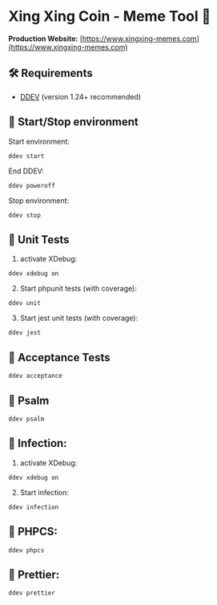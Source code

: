 # Xing Xing Coin - Meme Tool 🚀
**Production Website:** [https://www.xingxing-memes.com](https://www.xingxing-memes.com)

## 🛠 Requirements
- [DDEV](https://ddev.readthedocs.io/en/stable/) (version 1.24+ recommended)

## 🚀 Start/Stop environment
Start environment:
```
ddev start
```
End DDEV:
```
ddev poweroff
```
Stop environment:
```
ddev stop
```

## 🧪 Unit Tests
1. activate XDebug:
```
ddev xdebug on
```
2. Start phpunit tests (with coverage):
```
ddev unit
```
3. Start jest unit tests (with coverage):
```
ddev jest
```

## 🧪 Acceptance Tests
```
ddev acceptance
```

## 🧪 Psalm
```
ddev psalm
```

## 🧪 Infection:
1. activate XDebug:
```
ddev xdebug on
```
2. Start infection:
```
ddev infection
```

## 🧪 PHPCS:
```
ddev phpcs
```

## 🧪 Prettier:
```
ddev prettier
```